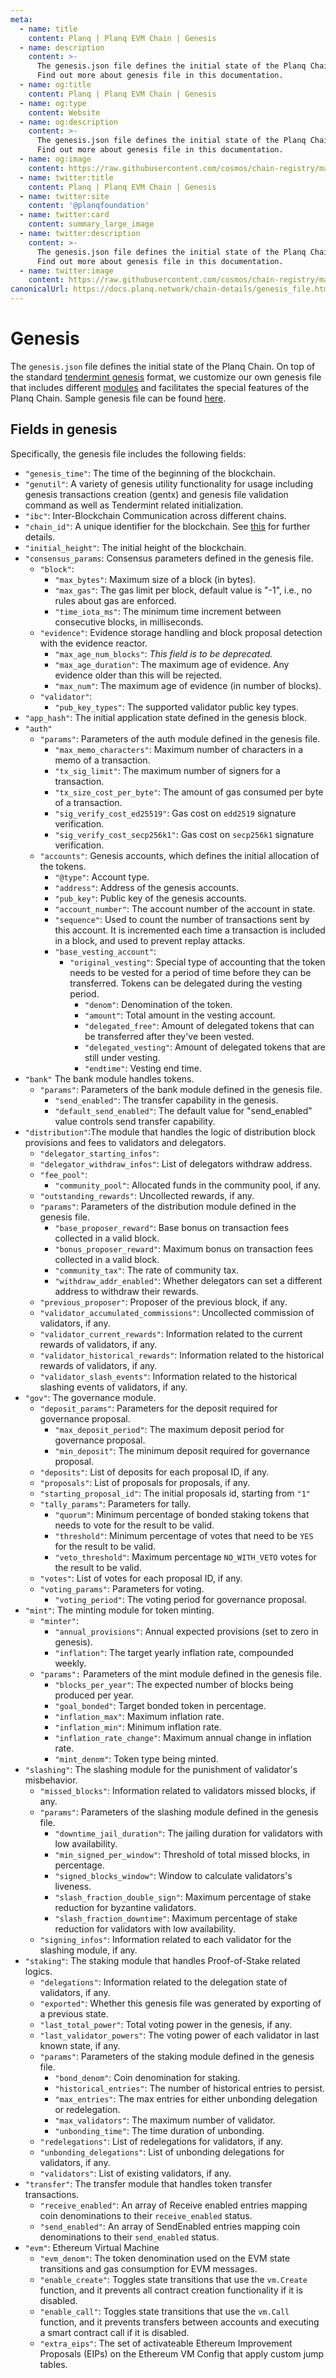 ```yaml
---
meta:
  - name: title
    content: Planq | Planq EVM Chain | Genesis
  - name: description
    content: >-
      The genesis.json file defines the initial state of the Planq Chain.
      Find out more about genesis file in this documentation.
  - name: og:title
    content: Planq | Planq EVM Chain | Genesis
  - name: og:type
    content: Website
  - name: og:description
    content: >-
      The genesis.json file defines the initial state of the Planq Chain.
      Find out more about genesis file in this documentation.
  - name: og:image
    content: https://raw.githubusercontent.com/cosmos/chain-registry/master/planq/images/planq.png
  - name: twitter:title
    content: Planq | Planq EVM Chain | Genesis
  - name: twitter:site
    content: '@planqfoundation'
  - name: twitter:card
    content: summary_large_image
  - name: twitter:description
    content: >-
      The genesis.json file defines the initial state of the Planq Chain.
      Find out more about genesis file in this documentation.
  - name: twitter:image
    content: https://raw.githubusercontent.com/cosmos/chain-registry/master/planq/images/planq.png
canonicalUrl: https://docs.planq.network/chain-details/genesis_file.html
---
```


# Genesis

The `genesis.json` file defines the initial state of the Planq Chain. On top of the standard [tendermint genesis](https://docs.tendermint.com/master/tendermint-core/using-tendermint.html#genesis) format, we customize our own genesis file that includes different [modules](genesis\_file.md#module\_overview) and facilitates the special features of the Planq Chain. Sample genesis file can be found [here](https://github.com/crypto-org-chain/cronos-mainnet/blob/master/cronosmainnet\_25-1/genesis.json).

## Fields in genesis

Specifically, the genesis file includes the following fields:

* `"genesis_time"`: The time of the beginning of the blockchain.
* `"genutil"`: A variety of genesis utility functionality for usage including genesis transactions creation (gentx) and genesis file validation command as well as Tendermint related initialization.
* `"ibc"`: Inter-Blockchain Communication across different chains.
* `"chain_id"`: A unique identifier for the blockchain. See [this](chain-id.md) for further details.
* `"initial_height"`: The initial height of the blockchain.
* `"consensus_params`: Consensus parameters defined in the genesis file.
  * `"block"`:
    * `"max_bytes"`: Maximum size of a block (in bytes).
    * `"max_gas"`: The gas limit per block, default value is "-1", i.e., no rules about gas are enforced.
    * `"time_iota_ms"`: The minimum time increment between consecutive blocks, in milliseconds.
  * `"evidence"`: Evidence storage handling and block proposal detection with the evidence reactor.
    * `"max_age_num_blocks"`: _This field is to be deprecated._
    * `"max_age_duration"`: The maximum age of evidence. Any evidence older than this will be rejected.
    * `"max_num"`: The maximum age of evidence (in number of blocks).
  * `"validator"`:
    * `"pub_key_types"`: The supported validator public key types.
* `"app_hash"`: The initial application state defined in the genesis block.
* `"auth"`
  * `"params"`: Parameters of the auth module defined in the genesis file.
    * `"max_memo_characters"`: Maximum number of characters in a memo of a transaction.
    * `"tx_sig_limit"`: The maximum number of signers for a transaction.
    * `"tx_size_cost_per_byte"`: The amount of gas consumed per byte of a transaction.
    * `"sig_verify_cost_ed25519"`: Gas cost on `edd2519` signature verification.
    * `"sig_verify_cost_secp256k1"`: Gas cost on `secp256k1` signature verification.
  * `"accounts"`: Genesis accounts, which defines the initial allocation of the tokens.
    * `"@type"`: Account type.
    * `"address"`: Address of the genesis accounts.
    * `"pub_key"`: Public key of the genesis accounts.
    * `"account_number"`: The account number of the account in state.
    * `"sequence"`: Used to count the number of transactions sent by this account. It is incremented each time a transaction is included in a block, and used to prevent replay attacks.
    * `"base_vesting_account"`:
      * `"original_vesting"`: Special type of accounting that the token needs to be vested for a period of time before they can be transferred. Tokens can be delegated during the vesting period.
        * `"denom"`: Denomination of the token.
        * `"amount"`: Total amount in the vesting account.
        * `"delegated_free"`: Amount of delegated tokens that can be transferred after they've been vested.
        * `"delegated_vesting"`: Amount of delegated tokens that are still under vesting.
        * `"endtime"`: Vesting end time.
* `"bank"` The bank module handles tokens.
  * `"params"`: Parameters of the bank module defined in the genesis file.
    * `"send_enabled"`: The transfer capability in the genesis.
    * `"default_send_enabled"`: The default value for "send\_enabled" value controls send transfer capability.
* `"distribution"`:The module that handles the logic of distribution block provisions and fees to validators and delegators.
  * `"delegator_starting_infos"`:
  * `"delegator_withdraw_infos"`: List of delegators withdraw address.
  * `"fee_pool"`:
    * `"community_pool"`: Allocated funds in the community pool, if any.
  * `"outstanding_rewards"`: Uncollected rewards, if any.
  * `"params"`: Parameters of the distribution module defined in the genesis file.
    * `"base_proposer_reward"`: Base bonus on transaction fees collected in a valid block.
    * `"bonus_proposer_reward"`: Maximum bonus on transaction fees collected in a valid block.
    * `"community_tax"`: The rate of community tax.
    * `"withdraw_addr_enabled"`: Whether delegators can set a different address to withdraw their rewards.
  * `"previous_proposer"`: Proposer of the previous block, if any.
  * `"validator_accumulated_commissions"`: Uncollected commission of validators, if any.
  * `"validator_current_rewards"`: Information related to the current rewards of validators, if any.
  * `"validator_historical_rewards"`: Information related to the historical rewards of validators, if any.
  * `"validator_slash_events"`: Information related to the historical slashing events of validators, if any.
* `"gov"`: The governance module.
  * `"deposit_params"`: Parameters for the deposit required for governance proposal.
    * `"max_deposit_period"`: The maximum deposit period for governance proposal.
    * `"min_deposit"`: The minimum deposit required for governance proposal.
  * `"deposits"`: List of deposits for each proposal ID, if any.
  * `"proposals"`: List of proposals for proposals, if any.
  * `"starting_proposal_id"`: The initial proposals id, starting from `"1"`
  * `"tally_params"`: Parameters for tally.
    * `"quorum"`: Minimum percentage of bonded staking tokens that needs to vote for the result to be valid.
    * `"threshold"`: Minimum percentage of votes that need to be `YES` for the result to be valid.
    * `"veto_threshold"`: Maximum percentage `NO_WITH_VETO` votes for the result to be valid.
  * `"votes"`: List of votes for each proposal ID, if any.
  * `"voting_params"`: Parameters for voting.
    * `"voting_period"`: The voting period for governance proposal.
* `"mint"`: The minting module for token minting.
  * `"minter"`:
    * `"annual_provisions"`: Annual expected provisions (set to zero in genesis).
    * `"inflation"`: The target yearly inflation rate, compounded weekly.
  * `"params":` Parameters of the mint module defined in the genesis file.
    * `"blocks_per_year"`: The expected number of blocks being produced per year.
    * `"goal_bonded"`: Target bonded token in percentage.
    * `"inflation_max"`: Maximum inflation rate.
    * `"inflation_min"`: Minimum inflation rate.
    * `"inflation_rate_change"`: Maximum annual change in inflation rate.
    * `"mint_denom"`: Token type being minted.
* `"slashing"`: The slashing module for the punishment of validator's misbehavior.
  * `"missed_blocks"`: Information related to validators missed blocks, if any.
  * `"params"`: Parameters of the slashing module defined in the genesis file.
    * `"downtime_jail_duration"`: The jailing duration for validators with low availability.
    * `"min_signed_per_window"`: Threshold of total missed blocks, in percentage.
    * `"signed_blocks_window"`: Window to calculate validators's liveness.
    * `"slash_fraction_double_sign"`: Maximum percentage of stake reduction for byzantine validators.
    * `"slash_fraction_downtime"`: Maximum percentage of stake reduction for validators with low availability.
  * `"signing_infos"`: Information related to each validator for the slashing module, if any.
* `"staking"`: The staking module that handles Proof-of-Stake related logics.
  * `"delegations"`: Information related to the delegation state of validators, if any.
  * `"exported"`: Whether this genesis file was generated by exporting of a previous state.
  * `"last_total_power"`: Total voting power in the genesis, if any.
  * `"last_validator_powers"`: The voting power of each validator in last known state, if any.
  * `"params"`: Parameters of the staking module defined in the genesis file.
    * `"bond_denom"`: Coin denomination for staking.
    * `"historical_entries"`: The number of historical entries to persist.
    * `"max_entries"`: The max entries for either unbonding delegation or redelegation.
    * `"max_validators"`: The maximum number of validator.
    * `"unbonding_time"`: The time duration of unbonding.
  * `"redelegations"`: List of redelegations for validators, if any.
  * `"unbonding_delegations"`: List of unbonding delegations for validators, if any.
  * `"validators"`: List of existing validators, if any.
* `"transfer"`: The transfer module that handles token transfer transactions.
  * `"receive_enabled"`: An array of Receive enabled entries mapping coin denominations to their `receive_enabled` status.
  * `"send_enabled"`: An array of SendEnabled entries mapping coin denominations to their `send_enabled` status.
* `"evm"`: Ethereum Virtual Machine
  * `"evm_denom"`: The token denomination used on the EVM state transitions and gas consumption for EVM messages.
  * `"enable_create"`: Toggles state transitions that use the `vm.Create` function, and it prevents all contract creation functionality if it is disabled.
  * `"enable_call"`: Toggles state transitions that use the `vm.Call` function, and it prevents transfers between accounts and executing a smart contract call if it is disabled.
  * `"extra_eips"`: The set of activateable Ethereum Improvement Proposals (EIPs) on the Ethereum VM Config that apply custom jump tables.
